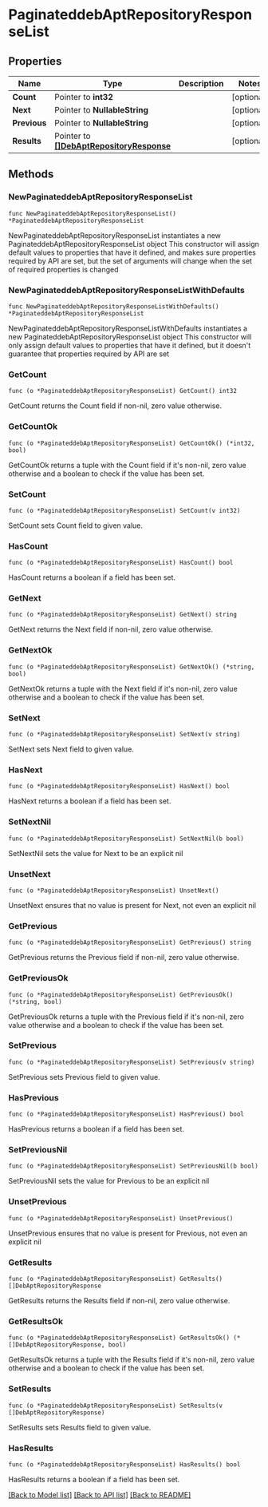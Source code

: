 # PaginateddebAptRepositoryResponseList

## Properties

Name | Type | Description | Notes
------------ | ------------- | ------------- | -------------
**Count** | Pointer to **int32** |  | [optional] 
**Next** | Pointer to **NullableString** |  | [optional] 
**Previous** | Pointer to **NullableString** |  | [optional] 
**Results** | Pointer to [**[]DebAptRepositoryResponse**](DebAptRepositoryResponse.md) |  | [optional] 

## Methods

### NewPaginateddebAptRepositoryResponseList

`func NewPaginateddebAptRepositoryResponseList() *PaginateddebAptRepositoryResponseList`

NewPaginateddebAptRepositoryResponseList instantiates a new PaginateddebAptRepositoryResponseList object
This constructor will assign default values to properties that have it defined,
and makes sure properties required by API are set, but the set of arguments
will change when the set of required properties is changed

### NewPaginateddebAptRepositoryResponseListWithDefaults

`func NewPaginateddebAptRepositoryResponseListWithDefaults() *PaginateddebAptRepositoryResponseList`

NewPaginateddebAptRepositoryResponseListWithDefaults instantiates a new PaginateddebAptRepositoryResponseList object
This constructor will only assign default values to properties that have it defined,
but it doesn't guarantee that properties required by API are set

### GetCount

`func (o *PaginateddebAptRepositoryResponseList) GetCount() int32`

GetCount returns the Count field if non-nil, zero value otherwise.

### GetCountOk

`func (o *PaginateddebAptRepositoryResponseList) GetCountOk() (*int32, bool)`

GetCountOk returns a tuple with the Count field if it's non-nil, zero value otherwise
and a boolean to check if the value has been set.

### SetCount

`func (o *PaginateddebAptRepositoryResponseList) SetCount(v int32)`

SetCount sets Count field to given value.

### HasCount

`func (o *PaginateddebAptRepositoryResponseList) HasCount() bool`

HasCount returns a boolean if a field has been set.

### GetNext

`func (o *PaginateddebAptRepositoryResponseList) GetNext() string`

GetNext returns the Next field if non-nil, zero value otherwise.

### GetNextOk

`func (o *PaginateddebAptRepositoryResponseList) GetNextOk() (*string, bool)`

GetNextOk returns a tuple with the Next field if it's non-nil, zero value otherwise
and a boolean to check if the value has been set.

### SetNext

`func (o *PaginateddebAptRepositoryResponseList) SetNext(v string)`

SetNext sets Next field to given value.

### HasNext

`func (o *PaginateddebAptRepositoryResponseList) HasNext() bool`

HasNext returns a boolean if a field has been set.

### SetNextNil

`func (o *PaginateddebAptRepositoryResponseList) SetNextNil(b bool)`

 SetNextNil sets the value for Next to be an explicit nil

### UnsetNext
`func (o *PaginateddebAptRepositoryResponseList) UnsetNext()`

UnsetNext ensures that no value is present for Next, not even an explicit nil
### GetPrevious

`func (o *PaginateddebAptRepositoryResponseList) GetPrevious() string`

GetPrevious returns the Previous field if non-nil, zero value otherwise.

### GetPreviousOk

`func (o *PaginateddebAptRepositoryResponseList) GetPreviousOk() (*string, bool)`

GetPreviousOk returns a tuple with the Previous field if it's non-nil, zero value otherwise
and a boolean to check if the value has been set.

### SetPrevious

`func (o *PaginateddebAptRepositoryResponseList) SetPrevious(v string)`

SetPrevious sets Previous field to given value.

### HasPrevious

`func (o *PaginateddebAptRepositoryResponseList) HasPrevious() bool`

HasPrevious returns a boolean if a field has been set.

### SetPreviousNil

`func (o *PaginateddebAptRepositoryResponseList) SetPreviousNil(b bool)`

 SetPreviousNil sets the value for Previous to be an explicit nil

### UnsetPrevious
`func (o *PaginateddebAptRepositoryResponseList) UnsetPrevious()`

UnsetPrevious ensures that no value is present for Previous, not even an explicit nil
### GetResults

`func (o *PaginateddebAptRepositoryResponseList) GetResults() []DebAptRepositoryResponse`

GetResults returns the Results field if non-nil, zero value otherwise.

### GetResultsOk

`func (o *PaginateddebAptRepositoryResponseList) GetResultsOk() (*[]DebAptRepositoryResponse, bool)`

GetResultsOk returns a tuple with the Results field if it's non-nil, zero value otherwise
and a boolean to check if the value has been set.

### SetResults

`func (o *PaginateddebAptRepositoryResponseList) SetResults(v []DebAptRepositoryResponse)`

SetResults sets Results field to given value.

### HasResults

`func (o *PaginateddebAptRepositoryResponseList) HasResults() bool`

HasResults returns a boolean if a field has been set.


[[Back to Model list]](../README.md#documentation-for-models) [[Back to API list]](../README.md#documentation-for-api-endpoints) [[Back to README]](../README.md)


